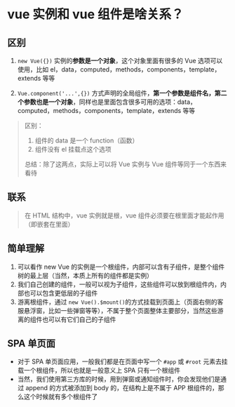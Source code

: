 # vue 实例和 vue 组件是啥关系？

## 区别

1. `new Vue({})` 实例的**参数是一个对象**，这个对象里面有很多的 Vue 选项可以使用，比如 el，data，computed，methods，components，template，extends 等等

2. `Vue.component('...',{})` 方式声明的全局组件，**第一个参数是组件名，第二个参数也是一个对象**，同样也是里面包含很多可用的选项：data，computed，methods，components，template，extends 等等

> 区别：
>
> 1. 组件的 data 是一个 function（函数）
> 2. 组件没有 el 挂载点这个选项
>
> 总结：除了这两点，实际上可以将 Vue 实例与 Vue 组件等同于一个东西来看待

## 联系

> 在 HTML 结构中，vue 实例就是根，vue 组件必须要在根里面才能起作用（即嵌套在里面）

## 简单理解

1. 可以看作 new Vue 的实例是一个根组件，内部可以含有子组件，是整个组件树的最上层（当然，本质上所有的组件都是实例）
2. 我们自己创建的组件，一般可以视为子组件，这些组件可以放到根组件内，内部也可以包含更低层的子组件
3. 游离根组件，通过 `new Vue().$mount()`的方式挂载到页面上（页面右侧的客服悬浮窗，比如一些弹窗等等），不属于整个页面整体主要部分，当然这些游离的组件也可以有它们自己的子组件

## SPA 单页面

- 对于 SPA 单页面应用，一般我们都是在页面中写一个 `#app` 或 `#root` 元素去挂载一个根组件，所以也就是一般意义上 SPA 只有一个根组件
- 当然，我们使用第三方库的时候，用到弹窗或通知组件时，你会发现他们是通过 append 的方式被添加到 body 的，在结构上是不属于 APP 根组件的，那么这个时候就有多个根组件了
